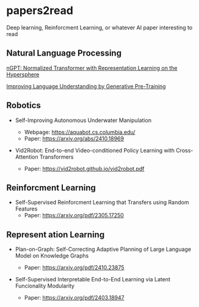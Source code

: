 # papers2read
Deep learning, Reinforcment Learning, or whatever AI paper interesting to read

## Natural Language Processing

[nGPT: Normalized Transformer with Representation Learning on the Hypersphere](https://arxiv.org/pdf/2410.01131v1)

[Improving Language Understanding by Generative Pre-Training](https://cdn.openai.com/research-covers/language-unsupervised/language_understanding_paper.pdf)


## Robotics
- Self-Improving Autonomous Underwater Manipulation
    - Webpage: https://aquabot.cs.columbia.edu/
    - Paper: https://arxiv.org/abs/2410.18969

- Vid2Robot: End-to-end Video-conditioned Policy Learning with Cross-Attention Transformers  
    - Paper: https://vid2robot.github.io/vid2robot.pdf   

## Reinforcment Learning

- Self-Supervised Reinforcment Learning that Transfers using Random Features
    - Paper: https://arxiv.org/pdf/2305.17250

## Represent ation Learning

- Plan-on-Graph: Self-Correcting Adaptive Planning of Large Language Model on Knowledge Graphs
    - Paper: https://arxiv.org/pdf/2410.23875

- Self-Supervised Interpretable End-to-End Learning via Latent Funcionality Modularity
    - Paper: https://arxiv.org/pdf/2403.18947 



